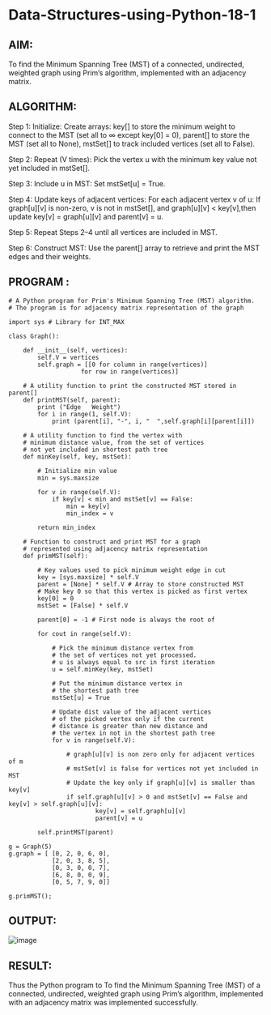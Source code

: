 # Data-Structures-using-Python-18-1


## AIM:

To find the Minimum Spanning Tree (MST) of a connected, undirected, weighted graph using Prim’s algorithm, implemented with an adjacency matrix.

## ALGORITHM:

Step 1: Initialize:
        Create arrays:
        key[] to store the minimum weight to connect to the MST (set all to ∞ except key[0] = 0),
        parent[] to store the MST (set all to None),
        mstSet[] to track included vertices (set all to False).  
        
Step 2: Repeat (V times):
        Pick the vertex u with the minimum key value not yet included in mstSet[].
        
Step 3: Include u in MST:
        Set mstSet[u] = True.
        
Step 4: Update keys of adjacent vertices:
        For each adjacent vertex v of u:
        If graph[u][v] is non-zero, v is not in mstSet[], and graph[u][v] < key[v],then update key[v] = graph[u][v] and parent[v] = u.
        
Step 5: Repeat Steps 2–4 until all vertices are included in MST.

Step 6: Construct MST:
        Use the parent[] array to retrieve and print the MST edges and their weights.

## PROGRAM :

```
# A Python program for Prim's Minimum Spanning Tree (MST) algorithm.
# The program is for adjacency matrix representation of the graph

import sys # Library for INT_MAX

class Graph():

	def __init__(self, vertices):
		self.V = vertices
		self.graph = [[0 for column in range(vertices)]
					for row in range(vertices)]

	# A utility function to print the constructed MST stored in parent[]
	def printMST(self, parent):
		print ("Edge   Weight")
		for i in range(1, self.V):
			print (parent[i], "-", i, "  ",self.graph[i][parent[i]])

	# A utility function to find the vertex with
	# minimum distance value, from the set of vertices
	# not yet included in shortest path tree
	def minKey(self, key, mstSet):

		# Initialize min value
		min = sys.maxsize

		for v in range(self.V):
			if key[v] < min and mstSet[v] == False:
				min = key[v]
				min_index = v

		return min_index

	# Function to construct and print MST for a graph
	# represented using adjacency matrix representation
	def primMST(self):

		# Key values used to pick minimum weight edge in cut
		key = [sys.maxsize] * self.V
		parent = [None] * self.V # Array to store constructed MST
		# Make key 0 so that this vertex is picked as first vertex
		key[0] = 0
		mstSet = [False] * self.V

		parent[0] = -1 # First node is always the root of

		for cout in range(self.V):

			# Pick the minimum distance vertex from
			# the set of vertices not yet processed.
			# u is always equal to src in first iteration
			u = self.minKey(key, mstSet)

			# Put the minimum distance vertex in
			# the shortest path tree
			mstSet[u] = True

			# Update dist value of the adjacent vertices
			# of the picked vertex only if the current
			# distance is greater than new distance and
			# the vertex in not in the shortest path tree
			for v in range(self.V):

				# graph[u][v] is non zero only for adjacent vertices of m
				# mstSet[v] is false for vertices not yet included in MST
				# Update the key only if graph[u][v] is smaller than key[v]
				if self.graph[u][v] > 0 and mstSet[v] == False and key[v] > self.graph[u][v]:
						key[v] = self.graph[u][v]
						parent[v] = u

		self.printMST(parent)

g = Graph(5)
g.graph = [ [0, 2, 0, 6, 0],
			[2, 0, 3, 8, 5],
			[0, 3, 0, 0, 7],
			[6, 8, 0, 0, 9],
			[0, 5, 7, 9, 0]]

g.primMST();

```

## OUTPUT:

![image](https://github.com/user-attachments/assets/51e76c0e-8da9-4c8a-83b5-2246aa876911)

## RESULT:

Thus the Python program to To find the Minimum Spanning Tree (MST) of a connected, undirected, weighted graph using Prim’s algorithm, implemented with an adjacency matrix was implemented successfully.
